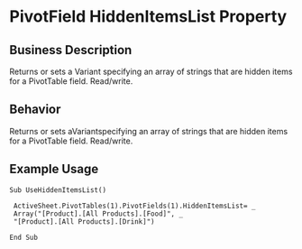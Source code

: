 # PivotField HiddenItemsList Property

## Business Description
Returns or sets a Variant specifying an array of strings that are hidden items for a PivotTable field. Read/write.

## Behavior
Returns or sets aVariantspecifying an array of strings that are hidden items for a PivotTable field. Read/write.

## Example Usage
```vba
Sub UseHiddenItemsList() 
 
 ActiveSheet.PivotTables(1).PivotFields(1).HiddenItemsList= _ 
 Array("[Product].[All Products].[Food]", _ 
 "[Product].[All Products].[Drink]") 
 
End Sub
```